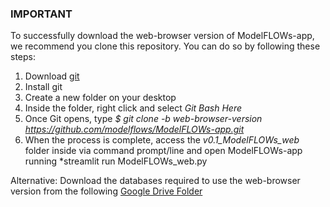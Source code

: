 ### IMPORTANT

To successfully download the web-browser version of ModelFLOWs-app, we recommend you clone this repository. You can do so by following these steps:
1) Download [git](https://git-scm.com/)
2) Install git
3) Create a new folder on your desktop
4) Inside the folder, right click and select *Git Bash Here*
5) Once Git opens, type *$ git clone -b web-browser-version https://github.com/modelflows/ModelFLOWs-app.git*
6) When the process is complete, access the *v0.1_ModelFLOWs_web* folder inside via command prompt/line and open ModelFLOWs-app running *streamlit run ModelFLOWs_web.py

Alternative:
Download the databases required to use the web-browser version from the following [Google Drive Folder](https://drive.google.com/drive/folders/1v-BU5kT8arbDrgGndZir-Et0K4MIrDs1)
